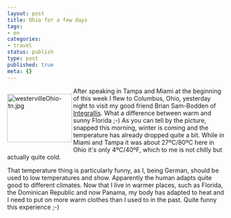 ```yaml
---
layout: post
title: Ohio for a few days
tags:
- en
categories:
- travel
status: publish
type: post
published: true
meta: {}
---
```

<a href="images/westervilleOhio.jpg"><img src="images/westervilleOhio-tn.jpg" border="0" height="112" width="150" alt="westervilleOhio-tn.jpg" align="left" vspace="15"></a>

<p>After speaking in Tampa and Miami at the beginning of this week I flew to Columbus, Ohio, yesterday night to visit my good friend Brian Sam-Bodden of <a href="http://www.integrallis.com">Integrallis</a>. What a difference between warm and sunny Florida ;-) As you can tell by the picture, snapped this morning, winter is coming and the temperature has already dropped quite a bit. While in Miami and Tampa it was about 27&ordm;C/80&ordm;C here in Ohio it's only 4&ordm;C/40&ordm;F, which to me is not chilly but actually quite cold.</p>

<p>That temperature thing is particularly funny, as I, being German, should be used to low temperatures and show. Apparently the human adapts quite good to different climates. Now that I live in warmer places, such as Florida, the Dominican Republic and now Panama, my body has adapted to heat and I need to put on more warm clothes than I used to in the past. Quite funny this experience ;-)</p>
